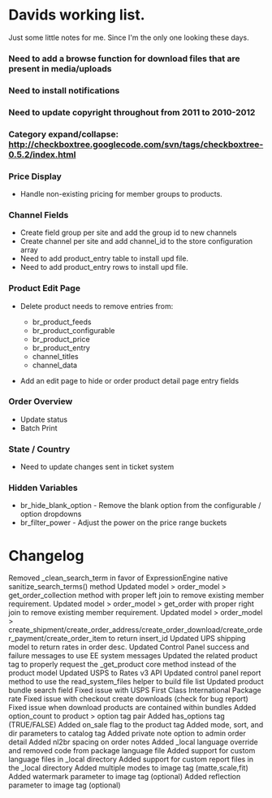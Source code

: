 # Davids working list. 

Just some little notes for me. Since I'm the only one looking these days. 

### Need to add a browse function for download files that are present in media/uploads
### Need to install notifications
### Need to update copyright throughout from 2011 to 2010-2012 
### Category expand/collapse: http://checkboxtree.googlecode.com/svn/tags/checkboxtree-0.5.2/index.html

### Price Display 

* Handle non-existing pricing for member groups to products. 

### Channel Fields

* Create field group per site and add the group id to new channels
* Create channel per site and add channel_id to the store configuration array
* Need to add product_entry table to install upd file. 
* Need to add product_entry rows to install upd file. 

### Product Edit Page

* Delete product needs to remove entries from:
	
	* br_product_feeds 
	* br_product_configurable 
	* br_product_price 
	* br_product_entry
	* channel_titles
	* channel_data
	
* Add an edit page to hide or order product detail page entry fields
 
### Order Overview

* Update status
* Batch Print

### State / Country

* Need to update changes sent in ticket system

### Hidden Variables

* br_hide_blank_option - Remove the blank option from the configurable / option dropdowns
* br_filter_power - Adjust the power on the price range buckets 

# Changelog

Removed _clean_search_term in favor of ExpressionEngine native sanitize_search_terms() method
Updated model > order_model > get_order_collection method with proper left join to remove existing member requirement. 
Updated model > order_model > get_order with proper right join to remove existing member requirement. 
Updated model > order_model > create_shipment/create_order_address/create_order_download/create_order_payment/create_order_item to return insert_id
Updated UPS shipping model to return rates in order desc. 
Updated Control Panel success and failure messages to use EE system messages
Updated the related product tag to properly request the _get_product core method instead of the product model
Updated USPS to Rates v3 API
Updated control panel report method to use the read_system_files helper to build file list
Updated product bundle search field
Fixed issue with USPS First Class International Package rate
Fixed issue with checkout create downloads (check for bug report)
Fixed issue when download products are contained within bundles
Added option_count to product > option tag pair
Added has_options tag (TRUE/FALSE)
Added on_sale flag to the product tag
Added mode, sort, and dir parameters to catalog tag
Added private note option to admin order detail
Added nl2br spacing on order notes
Added _local language override and removed code from package language file 
Added support for custom language files in _local directory 
Added support for custom report files in the _local directory 
Added multiple modes to image tag (matte,scale,fit)
Added watermark parameter to image tag (optional)
Added reflection parameter to image tag (optional)